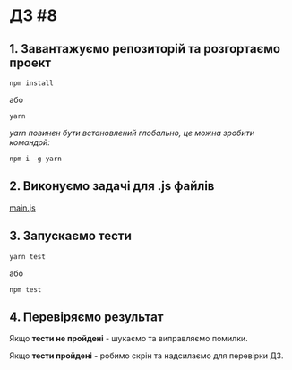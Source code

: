 # ДЗ #8

## 1. Завантажуємо репозиторій та розгортаємо проект

`npm install`

або

`yarn`

*yarn повинен бути встановлений глобально, це можна зробити командой:*

`npm i -g yarn`

## 2. Виконуємо задачі для .js файлів

[main.js](src%2Fmain.js)

## 3. Запускаємо тести

`yarn test`

або

`npm test`

## 4. Перевіряємо результат

Якщо **тести не пройдені** - шукаємо та виправляємо помилки.

Якщо **тести пройдені** - робимо скрін та надсилаємо для перевірки ДЗ.
